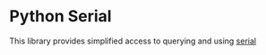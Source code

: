 Python Serial
=============

This library provides simplified access to querying and using [serial](./serial.html)
